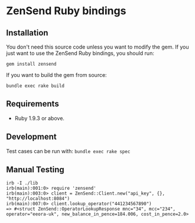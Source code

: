 # ZenSend Ruby bindings 

## Installation

You don't need this source code unless you want to modify the gem. If
you just want to use the ZenSend Ruby bindings, you should run:

    gem install zensend

If you want to build the gem from source:

    bundle exec rake build

## Requirements

* Ruby 1.9.3 or above.

## Development

Test cases can be run with: `bundle exec rake spec`

## Manual Testing

    irb -I ./lib
    irb(main):001:0> require 'zensend'
    irb(main):003:0> client = ZenSend::Client.new("api_key", {}, "http://localhost:8084")
    irb(main):007:0> client.lookup_operator("441234567890")
    => #<struct ZenSend::OperatorLookupResponse mnc="34", mcc="234", operator="eeora-uk", new_balance_in_pence=184.006, cost_in_pence=2.0>

